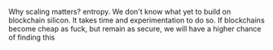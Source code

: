 Why scaling matters? entropy. We don't know what yet to build on blockchain silicon. It takes time and experimentation to do so. If blockchains become cheap as fuck, but remain as secure, we will have a higher chance of finding this